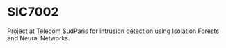# SIC7002
Project at Telecom SudParis for intrusion detection using Isolation Forests and Neural Networks.
